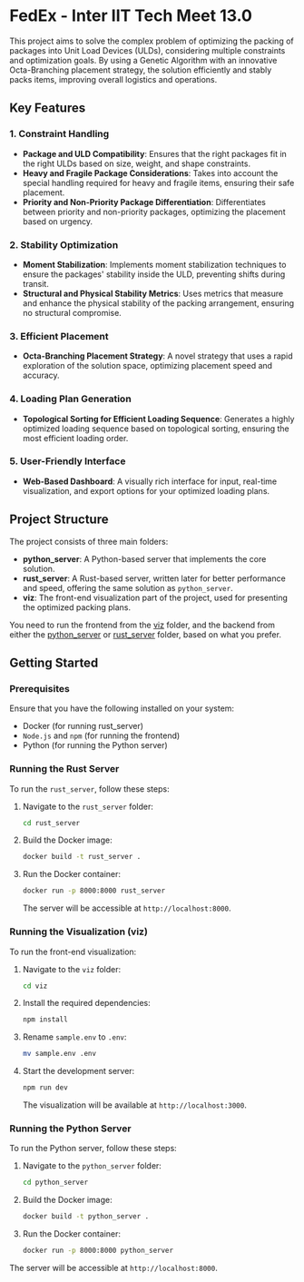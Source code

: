 # FedEx - Inter IIT Tech Meet 13.0

This project aims to solve the complex problem of optimizing the packing of packages into Unit Load Devices (ULDs), considering multiple constraints and optimization goals. By using a Genetic Algorithm with an innovative Octa-Branching placement strategy, the solution efficiently and stably packs items, improving overall logistics and operations.

## Key Features

### 1. **Constraint Handling**

- **Package and ULD Compatibility**: Ensures that the right packages fit in the right ULDs based on size, weight, and shape constraints.
- **Heavy and Fragile Package Considerations**: Takes into account the special handling required for heavy and fragile items, ensuring their safe placement.
- **Priority and Non-Priority Package Differentiation**: Differentiates between priority and non-priority packages, optimizing the placement based on urgency.

### 2. **Stability Optimization**

- **Moment Stabilization**: Implements moment stabilization techniques to ensure the packages' stability inside the ULD, preventing shifts during transit.
- **Structural and Physical Stability Metrics**: Uses metrics that measure and enhance the physical stability of the packing arrangement, ensuring no structural compromise.

### 3. **Efficient Placement**

- **Octa-Branching Placement Strategy**: A novel strategy that uses a rapid exploration of the solution space, optimizing placement speed and accuracy.

### 4. **Loading Plan Generation**

- **Topological Sorting for Efficient Loading Sequence**: Generates a highly optimized loading sequence based on topological sorting, ensuring the most efficient loading order.

### 5. **User-Friendly Interface**

- **Web-Based Dashboard**: A visually rich interface for input, real-time visualization, and export options for your optimized loading plans.

## Project Structure

The project consists of three main folders:

- **python_server**: A Python-based server that implements the core solution.
- **rust_server**: A Rust-based server, written later for better performance and speed, offering the same solution as `python_server`.
- **viz**: The front-end visualization part of the project, used for presenting the optimized packing plans.

You need to run the frontend from the [viz](viz) folder, and the backend from either the [python_server](python_server) or [rust_server](rust_server) folder, based on what you prefer.

## Getting Started

### Prerequisites

Ensure that you have the following installed on your system:

- Docker (for running rust_server)
- `Node.js` and `npm` (for running the frontend)
- Python (for running the Python server)

### Running the Rust Server

To run the `rust_server`, follow these steps:

1. Navigate to the `rust_server` folder:

   ```bash
   cd rust_server
   ```

2. Build the Docker image:

   ```bash
   docker build -t rust_server .
   ```

3. Run the Docker container:

   ```bash
   docker run -p 8000:8000 rust_server
   ```

   The server will be accessible at `http://localhost:8000`.

### Running the Visualization (viz)

To run the front-end visualization:

1. Navigate to the `viz` folder:

   ```bash
   cd viz
   ```

2. Install the required dependencies:

   ```bash
   npm install
   ```

3. Rename `sample.env` to `.env`:

   ```bash
   mv sample.env .env
   ```

4. Start the development server:

   ```bash
   npm run dev
   ```

   The visualization will be available at `http://localhost:3000`.

### Running the Python Server

To run the Python server, follow these steps:

1. Navigate to the `python_server` folder:

   ```bash
   cd python_server
   ```

2. Build the Docker image:

   ```bash
   docker build -t python_server .
   ```

3. Run the Docker container:

   ```bash
   docker run -p 8000:8000 python_server
   ```

The server will be accessible at `http://localhost:8000`.

